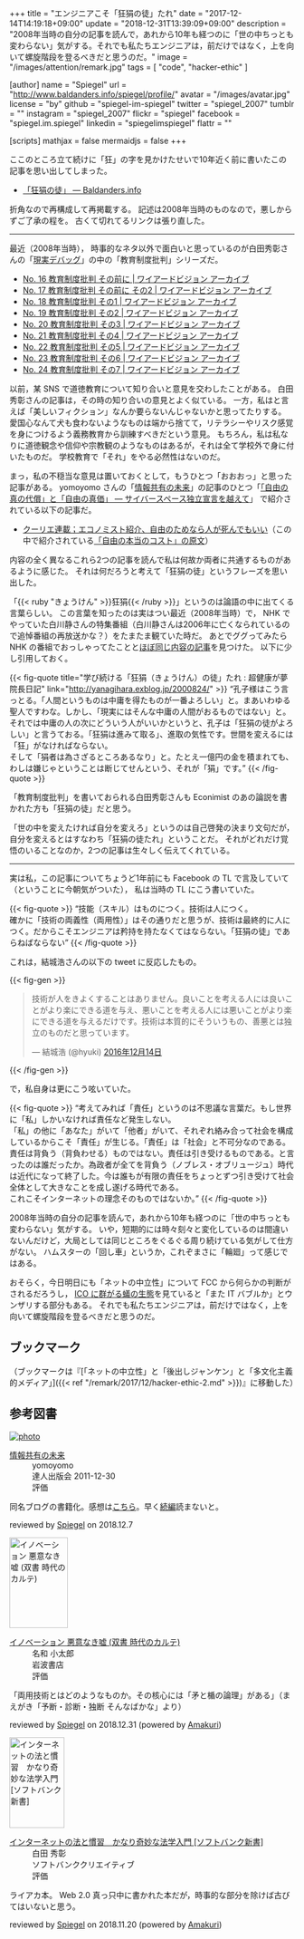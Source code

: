 +++
title = "エンジニアこそ「狂狷の徒」たれ"
date =  "2017-12-14T14:19:18+09:00"
update = "2018-12-31T13:39:09+09:00"
description = "2008年当時の自分の記事を読んで，あれから10年も経つのに「世の中ちっとも変わらない」気がする。それでも私たちエンジニアは，前だけではなく，上を向いて螺旋階段を登るべきだと思うのだ。"
image = "/images/attention/remark.jpg"
tags        = [ "code", "hacker-ethic" ]

[author]
  name      = "Spiegel"
  url       = "http://www.baldanders.info/spiegel/profile/"
  avatar    = "/images/avatar.jpg"
  license   = "by"
  github    = "spiegel-im-spiegel"
  twitter   = "spiegel_2007"
  tumblr    = ""
  instagram = "spiegel_2007"
  flickr    = "spiegel"
  facebook  = "spiegel.im.spiegel"
  linkedin  = "spiegelimspiegel"
  flattr    = ""

[scripts]
  mathjax = false
  mermaidjs = false
+++

ここのところ立て続けに「狂」の字を見かけたせいで10年近く前に書いたこの記事を思い出してしまった。

- [「狂狷の徒」 — Baldanders.info](http://www.baldanders.info/spiegel/log2/000379.shtml)

折角なので再構成して再掲載する。
記述は2008年当時のものなので，悪しからずご了承の程を。
古くて切れてるリンクは張り直した。

----

最近（2008年当時）， 時事的なネタ以外で面白いと思っているのが白田秀彰さんの「[現実デバッグ](http://archive.wiredvision.co.jp/blog/shirata2/ "白田秀彰の「現実デバッグ」 | ワイアードビジョン アーカイブ")」の中の「教育制度批判」シリーズだ。

- [No. 16 教育制度批判 その前に | ワイアードビジョン アーカイブ](http://archive.wiredvision.co.jp/blog/shirata2/200803/200803051000.html)
- [No. 17 教育制度批判 その前に その2 | ワイアードビジョン アーカイブ](http://archive.wiredvision.co.jp/blog/shirata2/200803/200803121100.html)
- [No. 18 教育制度批判 その1 | ワイアードビジョン アーカイブ](http://archive.wiredvision.co.jp/blog/shirata2/200803/200803191100.html)
- [No. 19 教育制度批判 その2 | ワイアードビジョン アーカイブ](http://archive.wiredvision.co.jp/blog/shirata2/200803/200803261200.html)
- [No. 20 教育制度批判 その3 | ワイアードビジョン アーカイブ](http://archive.wiredvision.co.jp/blog/shirata2/200804/200804021200.html)
- [No. 21 教育制度批判 その4 | ワイアードビジョン アーカイブ](http://archive.wiredvision.co.jp/blog/shirata2/200804/200804091200.html)
- [No. 22 教育制度批判 その5 | ワイアードビジョン アーカイブ](http://archive.wiredvision.co.jp/blog/shirata2/200804/200804161100.html)
- [No. 23 教育制度批判 その6 | ワイアードビジョン アーカイブ](http://archive.wiredvision.co.jp/blog/shirata2/200804/200804231230.html)
- [No. 24 教育制度批判 その7 | ワイアードビジョン アーカイブ](http://archive.wiredvision.co.jp/blog/shirata2/200804/200804301000.html)

以前，某 SNS で道徳教育について知り合いと意見を交わしたことがある。
白田秀彰さんの記事は，その時の知り合いの意見とよく似ている。
一方，私はと言えば「美しいフィクション」なんか要らないんじゃないかと思ってたりする。
愛国心なんて犬も食わないようなものは端から捨てて，リテラシーやリスク感覚を身につけるよう義務教育から訓練すべきだという意見。
もちろん，私は私なりに道徳観念や信仰や宗教観のようなものはあるが，それは全て学校外で身に付いたものだ。
学校教育で「それ」をやる必然性はないのだ。

まっ，私の不穏当な意見は置いておくとして，もうひとつ「おおおっ」と思った記事がある。
yomoyomo さんの「[情報共有の未来](http://archive.wiredvision.co.jp/blog/yomoyomo/ "yomoyomoの「情報共有の未来」 | ワイアードビジョン アーカイブ")」の記事のひとつ「[「自由の真の代償」と「自由の真価」 ― サイバースペース独立宣言を越えて](http://archive.wiredvision.co.jp/blog/yomoyomo/200804/200804161100.html "「自由の真の代償」と「自由の真価」 〜 サイバースペース独立宣言を越えて | ワイアードビジョン アーカイブ")」 で紹介されている以下の記事だ。

- [クーリエ連載；エコノミスト紹介、自由のためなら人が死んでもいい](http://cruel.org/economist/courier200712.html)（この中で紹介されている[「自由の本当のコスト」の原文](https://www.economist.com/leaders/2007/09/20/the-real-price-of-freedom "The real price of freedom - Civil liberties under threat")）

内容の全く異なるこれら2つの記事を読んで私は何故か両者に共通するものがあるように感じた。
それは何だろうと考えて「狂狷の徒」というフレーズを思い出した。 

「{{< ruby "きょうけん" >}}狂狷{{< /ruby >}}」というのは論語の中に出てくる言葉らしい。
この言葉を知ったのは実はつい最近（2008年当時）で， NHK でやっていた白川静さんの特集番組（白川静さんは2006年に亡くなられているので追悼番組の再放送かな？）をたまたま観ていた時だ。
あとでググってみたら NHK の番組でおっしゃってたことと[ほぼ同じ内容の記事](http://yanagihara.exblog.jp/2000824/ "学び続ける「狂狷（きょうけん）の徒」たれ : 超健康が夢 院長日記")を見つけた。
以下に少し引用しておく。 

{{< fig-quote title="学び続ける「狂狷（きょうけん）の徒」たれ : 超健康が夢 院長日記" link="http://yanagihara.exblog.jp/2000824/" >}}
<q>孔子様はこう言っとる。「人間というものは中庸を得たものが一番よろしい」と。まあいわゆる聖人ですわな。しかし、「現実にはそんな中庸の人間がおるものではない」と。<br>
それでは中庸の人の次にどういう人がいいかというと、孔子は「狂狷の徒がよろしい」と言うておる。「狂狷は進みて取る」、進取の気性です。世間を変えるには「狂」がなければならない。<br>
そして「狷者は為さざるところあるなり」と。たとえ一億円の金を積まれても、わしは嫌じゃということは断じてせんという、それが「狷」です。</q>
{{< /fig-quote >}}

「教育制度批判」を書いておられる白田秀彰さんも Econimist のあの論説を書かれた方も「狂狷の徒」だと思う。 

「世の中を変えたければ自分を変えろ」というのは自己啓発の決まり文句だが，自分を変えるとはすなわち「狂狷の徒たれ」ということだ。
それがどれだけ覚悟のいることなのか，2つの記事は生々しく伝えてくれている。 

----

実は私，この記事についてちょうど1年前にも Facebook の TL で言及していて（ということに今朝気がついた），
私は当時の TL にこう書いていた。

{{< fig-quote >}}
<q>技能（スキル）はものにつく。技術は人につく。<br>
確かに「技術の両義性（両用性）」はその通りだと思うが、技術は最終的に人につく。だからこそエンジニアは矜持を持たなくてはならない。「狂狷の徒」であらねばならない</q>
{{< /fig-quote >}}

これは，結城浩さんの以下の tweet に反応したもの。

{{< fig-gen >}}
<blockquote class="twitter-tweet" data-lang="ja"><p lang="ja" dir="ltr">技術が人をきよくすることはありません。良いことを考える人には良いことがより楽にできる道を与え、悪いことを考える人には悪いことがより楽にできる道を与えるだけです。技術は本質的にそういうもの、善悪とは独立のものだと思っています。</p>&mdash; 結城浩 (@hyuki) <a href="https://twitter.com/hyuki/status/808930947446046720?ref_src=twsrc%5Etfw">2016年12月14日</a></blockquote>
{{< /fig-gen >}}

で，私自身は更にこう呟いていた。

{{< fig-quote >}}
<q>考えてみれば「責任」というのは不思議な言葉だ。もし世界に「私」しかいなければ責任など発生しない。<br>
「私」の他に「あなた」がいて「他者」がいて、それぞれ絡み合って社会を構成しているからこそ「責任」が生じる。「責任」は「社会」と不可分なのである。<br>
責任は背負う（背負わせる）ものではない。責任は引き受けるものである。と言ったのは誰だったか。為政者が全てを背負う（ノブレス・オブリュージュ）時代は近代になって終了した。今は誰もが有限の責任をちょっとずつ引き受けて社会全体として大きなことを成し遂げる時代である。<br>
これこそインターネットの理念そのものではないか。</q>
{{< /fig-quote >}}

2008年当時の自分の記事を読んで，あれから10年も経つのに「世の中ちっとも変わらない」気がする。
いや，短期的には時々刻々と変化しているのは間違いないんだけど，大局としては同じところをぐるぐる周り続けている気がして仕方がない。
ハムスターの「回し車」というか，これぞまさに「輪廻」って感じではある。

おそらく，今日明日にも「ネットの中立性」について FCC から何らかの判断がされるだろうし， [ICO に群がる蟻の生態](https://scrapbox.io/spiegel-branch/%E3%82%B5%E3%82%A4%E3%83%88%E3%82%AA%E3%83%BC%E3%83%8A%E3%83%BC%E3%81%8C%E3%83%9A%E3%83%BC%E3%82%B8%E3%81%AE%E5%BA%83%E5%91%8A%E6%8E%B2%E8%BC%89%E3%81%AE%E4%BB%A3%E3%82%8F%E3%82%8A%E3%81%AB%E3%83%9E%E3%82%A4%E3%83%8B%E3%83%B3%E3%82%B0JavaScript%E3%82%92%E4%BB%95%E8%BE%BC%E3%82%80%E3%81%AE%E3%81%AF%E3%83%A4%E3%82%AF%E3%82%B6%E3%81%AE%E3%80%8C%E3%81%BF%E3%81%8B%E3%81%98%E3%82%81%E6%96%99%E3%80%8D%E3%81%A8%E5%90%8C%E3%81%98%E3%80%82 "サイトオーナーがページの広告掲載の代わりにマイニングJavaScriptを仕込むのはヤクザの「みかじめ料」と同じ。 - Spiegel's Branch - Scrapbox")を見ていると「また IT バブルか」とウンザリする部分もある。
それでも私たちエンジニアは，前だけではなく，上を向いて螺旋階段を登るべきだと思うのだ。

## ブックマーク

（ブックマークは『[「ネットの中立性」と「後出しジャンケン」と「多文化主義的メディア」]({{< ref "/remark/2017/12/hacker-ethic-2.md" >}})』に移動した）

## 参考図書

<div class="hreview" >
	<div class="photo"><a class="item url" href="https://tatsu-zine.com/books/infoshare"><img src="https://tatsu-zine.com/images/books/15/cover_s.jpg" alt="photo"></a></div>
    <dl class="fn">
      <dt><a href="https://tatsu-zine.com/books/infoshare">情報共有の未来</a></dt>
      <dd>yomoyomo</dd>
      <dd>達人出版会 2011-12-30</dd>
      <dd>評価&nbsp;<abbr class="rating fa-sm" title="4">
        <i class="fas fa-star"></i>
        <i class="fas fa-star"></i>
        <i class="fas fa-star"></i>
        <i class="fas fa-star"></i>
        <i class="far fa-star"></i>
      </abbr></dd>
    </dl>
    <p class="description">同名ブログの書籍化。感想は<a href="http://www.baldanders.info/spiegel/log2/000611.shtml">こちら</a>。早く<a href="https://tatsu-zine.com/books/infoshare2">続編</a>読まないと。</p>
    <p class="powered-by" >reviewed by <a href='#maker' class='reviewer'>Spiegel</a> on <abbr class="dtreviewed">2018.12.7</abbr></p>
</div>

<div class="hreview">
  <div class="photo"><a class="item url" href="https://www.amazon.co.jp/exec/obidos/ASIN/4000280872/baldandersinf-22"><img src="https://images-fe.ssl-images-amazon.com/images/I/31e2h91IUWL._SL160_.jpg" width="103" height="160" alt="イノベーション 悪意なき嘘 (双書 時代のカルテ)"></a></div>
  <dl class="fn">
    <dt><a href="https://www.amazon.co.jp/exec/obidos/ASIN/4000280872/baldandersinf-22">イノベーション 悪意なき嘘 (双書 時代のカルテ)</a></dt>
    <dd>名和 小太郎</dd>
    <dd>岩波書店</dd>
    <dd>評価&nbsp;<abbr class="rating fa-sm" title="3">
      <i class="fas fa-star"></i>
      <i class="fas fa-star"></i>
      <i class="fas fa-star"></i>
      <i class="fas fa-star"></i>
      <i class="far fa-star"></i>
    </abbr></dd>
  </dl>
  <p class="description">「両用技術とはどのようなものか。その核心には「矛と楯の論理」がある」（まえがき「予断・診断・独断 そんなばかな」より）</p>
  <p class="powered-by" >reviewed by <a href='#maker' class='reviewer'>Spiegel</a> on <abbr class="dtreviewed">2018.12.31</abbr> (powered by <a href="https://dadadadone.com/amakuri/" >Amakuri</a>)</p>
</div>

<div class="hreview">
  <div class="photo"><a class="item url" href="https://www.amazon.co.jp/exec/obidos/ASIN/4797334673/baldandersinf-22"><img src="https://images-fe.ssl-images-amazon.com/images/I/41tEJvyOO2L._SL160_.jpg" width="97" height="160" alt="インターネットの法と慣習　かなり奇妙な法学入門 [ソフトバンク新書]"></a></div>
  <dl class="fn">
    <dt><a href="https://www.amazon.co.jp/exec/obidos/ASIN/4797334673/baldandersinf-22">インターネットの法と慣習　かなり奇妙な法学入門 [ソフトバンク新書]</a></dt>
    <dd>白田 秀彰</dd>
    <dd>ソフトバンククリエイティブ</dd>
	<dd>評価&nbsp;<abbr class="rating fa-sm" title="4">
      <i class="fas fa-star"></i>
      <i class="fas fa-star"></i>
      <i class="fas fa-star"></i>
      <i class="fas fa-star"></i>
      <i class="far fa-star"></i>
    </abbr></dd>
  </dl>
  <p class="description">ライアカ本。 Web 2.0 真っ只中に書かれた本だが，時事的な部分を除けば古びてはいないと思う。</p>
  <p class="powered-by" >reviewed by <a href='#maker' class='reviewer'>Spiegel</a> on <abbr class="dtreviewed">2018.11.20</abbr> (powered by <a href="https://dadadadone.com/amakuri/" >Amakuri</a>)</p>
</div>
